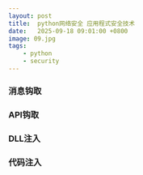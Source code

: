 ```yaml
---
layout: post
title:  python网络安全 应用程式安全技术
date:   2025-09-18 09:01:00 +0800
image: 09.jpg
tags: 
    - python
    - security
---
```


### 消息钩取

### API钩取

### DLL注入

### 代码注入